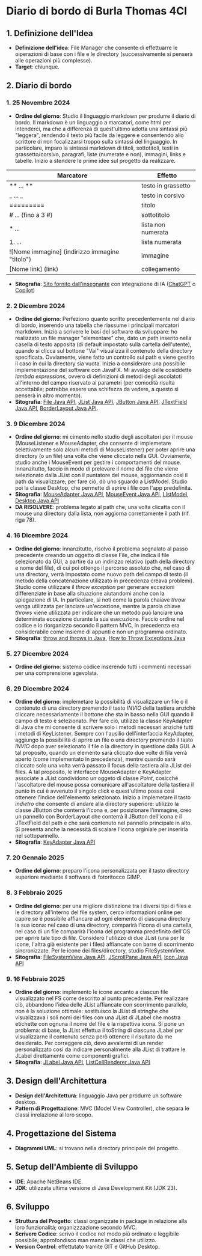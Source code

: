 **Diario di bordo di Burla Thomas 4CI**
===================================

## 1. **Definizione dell'Idea**
   - **Definizione dell'idea**: File Manager che consente di effettuarre le oiperazioni di base con i file e le directory (successivamente si penserà alle operazioni più complesse).
   - **Target**: chiunque.

## 2. **Diario di bordo**
### 1. **25 Novembre 2024**
   - **Ordine del giorno**: Studio il linguaggio markdown per produrre il diario di bordo.
   Il markdown è un linguaggio a marcatori, come html per intenderci, ma che a differenza di quest'ultimo adotta una sintassi più "leggera", rendendo il testo più facile da leggere e consentendo allo scrittore di non focalizzarsi troppo sulla sintassi del linguaggio. In particolare, imparo la sintassi markdown di titoli, sottotitoli, testi in grassetto/corsivo, paragrafi, liste (numerate e non), immagini, links e tabelle. Inizio a stendere le prime idee sul progetto da realizzare.
   
   | Marcatore | Effetto |
   | --------- | ------- |
   | ** ... ** | testo in grassetto |
   | _ ... _   | testo in corsivo |
   | ========= | titolo |
   | # ... (fino a 3 #) | sottotitolo |
   | * ... | lista non numerata |
   | 1. ... | lista numerata |
   | ![Nome immagine] (indirizzo immagine "titolo") | immagine |
   | [Nome link] (link) | collegamento |

   - **Sitografia**: [Sito fornito dall'insegnante](https://www.html.it/articoli/markdown-guida-al-linguaggio/) con integrazione di IA ([ChatGPT](https://chat.openai.com) o [Copilot](https://copilot.microsoft.com))

### 2. **2 Dicembre 2024**
   - **Ordine del giorno**: Perfeziono quanto scritto precedentemente nel diario di bordo, inserendo una tabella che riassume i principali marcatori markdown.
   Inizio a scrivere le basi del software da sviluppare: ho realizzato un file manager "elementare" che, dato un path inserito nella casella di testo apposita (di default impostato sulla cartella dell'utente), quando si clicca sul bottone "Vai" visualizza il contenuto della directory specificata. Ovviamente, viene fatto un controllo sul path e viene gestito il caso in cui la directory sia vuota.
   Inizio a considerare una possibile implementazione del software con JavaFX.
   Mi avvalgo delle cosiddette _lambda expressions_, ovvero di definizioni di metodi degli ascolatoti all'interno del campo riservato ai parametri (per comodità risulta accettabile; potrebbe essere una schifezza da vedere, a questo si penserà in altro momento).
   - **Sitografia**: [File Java API](https://docs.oracle.com/javase/8/docs/api/java/io/File.html), [JList Java API](https://docs.oracle.com/javase/8/docs/api/javax/swing/JList.html), [JButton Java API](https://docs.oracle.com/javase/8/docs/api/javax/swing/JButton.html), [JTextField Java API](https://docs.oracle.com/javase/8/docs/api/javax/swing/JTextField.html), [BorderLayout Java API](https://docs.oracle.com/javase/8/docs/api/java/awt/BorderLayout.html).

### 3. **9 Dicembre 2024**
   - **Ordine del giorno**: mi cimento nello studio degli ascoltatori per il mouse (MouseListener e MouseAdapter, che consente di implemetare selettivamente solo alcuni metodi di MouseListener) per poter aprire una directory (o un file) una volta che viene cliccato nella GUI.
   Ovviamente, studio anche i MouseEvent per gestire i comportamenti del mouse.
   Innanzitutto, faccio in modo di prelevare il nome del file che viene selezionato dalla JList con il puntatore del mouse, aggiornando così il path da visualizzare; per fare ciò, dò uno sguardo a ListModel.
   Studio poi la classe Desktop, che permette di aprire i file con l'app predefinita.
   - **Sitografia**: [MouseAdapter Java API](https://docs.oracle.com/javase/8/docs/api/java/awt/event/MouseAdapter.html), [MouseEvent Java API](https://docs.oracle.com/javase/8/docs/api/java/awt/event/MouseEvent.html), [ListModel](https://docs.oracle.com/javase/8/docs/api/javax/swing/ListModel.html), [Desktop Java API](https://docs.oracle.com/javase/8/docs/api/java/awt/Desktop.html)
   - **DA RISOLVERE**: problema legato al path che, una volta clicatta con il mouse una directory dalla lista, non aggiorna correttamente il path (rif. riga 78).

### 4. **16 Dicembre 2024**
   - **Ordine del giorno**: innanzitutto, risolvo il problema segnalato al passo precedente creando un oggetto di classe File, che indica il file selezionato da GUI, a partire da un indirizzo relativo (path della directory e nome del file), di cui poi ottengo il percorso assoluto che, nel caso di una directory, verrà impostato come nuovo path del campo di testo (il metodo della concatenazione utilizzato in precedenza creava problemi). Studio come utilizzare il _throw exception_ per generare eccezioni differenziate in base alla situazione aiutandomi anche con la spiegazione di IA. In particolare, si noti come la parola chaiave _throw_ venga utilizzata per lanciare un'eccezione, mentre la parola chiave _throws_ viene utilizzata per indicare che un metodo può lanciare una determinata eccezione durante la sua esecuzione. Faccio ordine nel codice e lo riorganizzo secondo il pattern MVC, in precedenza era considerabile come insieme di appunti e non un programma ordinato.
   - **Sitografia**: [throw and throws in Java](https://www.geeksforgeeks.org/throw-throws-java/), [How to Throw Exceptions Java](https://docs.oracle.com/javase/tutorial/essential/exceptions/throwing.html)

### 5. **27 Dicembre 2024**
   - **Ordine del giorno**: sistemo codice inserendo tutti i commenti necessari per una comprensione agevolata.

### 6. **29 Dicembre 2024**
   - **Ordine del giorno**: implemetare la possibilità di visualizzare un file o il contenuto di una directory premendo il tasto _INVIO_ della tastiera anzichè cliccare necessariamente il bottone che sta in basso nella GUI quando il campo di testo è selezionato. Per fare ciò, utilizzo la classe KeyAdapter di Java che mi consente di scrivere solo i metodi necessari anziché tutti i metodi di KeyListener.
   Sempre con l'ausilio dell'interfaccia KeyAdapter, aggiungo la possibilità di aprire un file o una directory premendo il tasto _INVIO_ dopo aver selezionato il file o la directory in questione dalla GUI. A tal proposito, quando un elemento sarà cliccato due volte di fila verrà aperto (come implementato in precedenza), mentre quando sarà cliccato solo una volta verrà passato il focus della tastiera alla JList dei files. A tal proposito, le interfacce MouseAdapter e KeyAdapter associate a JList condividono un oggeto di classe _Point_, cosicché l'ascoltatore del mouse possa comunicare all'ascoltatore della tastiera il punto in cui è avvenuto il singolo click e quest'ultimo possa così ottenere l'indice dell'elemento selezionato.
   Inizio a implemetare il tasto _indietro_ che consente di andare alla directory superiore: utilizzo la classe JButton che conterrà l'icona e, per posizionare l'immagine, creo un pannello con BorderLayout che conterrà il JButton dell'icona e il JTextField del path e che sarà contenuto nel pannello principale in alto.
   Si presenta anche la necessità di scalare l'icona orginiale per inserirla nel sottopannello.
   - **Sitografia**: [KeyAdapter Java API](https://docs.oracle.com/javase/8/docs/api/java/awt/event/KeyAdapter.html)

### 7. **20 Gennaio 2025**
   - **Ordine del giorno**: preparo l'icona personalizzata per il tasto directory superiore mediante il software di fotoritocco GIMP.

### 8. **3 Febbraio 2025**
   - **Ordine del giorno**: per una migliore distinzione tra i diversi tipi di files e le directory all'interno del file system, cerco informazioni online per capire se è possibile affiancare ad ogni elemento di ciascuna directory la sua icona: nel caso di una directory, comparirà l'icona di una cartella, nel caso di un file comparirà l'icona del programma predefinito dell'OS per aprire tale tipo di file. Considero l'utilizzo di due JList (una per le icone, l'altra già esistente per i files) affiancate con barre di scorrimento sincronizzate. Per le icone dei files/directory, studio FileSystemView.
   - **Sitografia**: [FileSystemView Java API](https://docs.oracle.com/javase/8/docs/api/javax/swing/filechooser/FileSystemView.html), [JScrollPane Java API](https://docs.oracle.com/javase/8/docs/api/javax/swing/JScrollPane.html), [Icon Java API](https://docs.oracle.com/javase/8/docs/api/javax/swing/Icon.html)

### 9. **16 Febbraio 2025**
   - **Ordine del giorno**: implemento le icone accanto a ciascun file visualizzato nel FS come descritto al punto precedente.
   Per realizzare ciò, abbandono l'idea delle JList affiancate con scorrimento parallelo, non è la soluzione ottimale: sostituisco la JList di stringhe che visualizzava i soli nomi dei files con una JList di JLabel che mostra etichette con ognuna il nome del file e la rispettiva icona.
   Si pone un problema: di base, la JList effettua il toString di ciascuna JLabel per visualizzarne il contenuto senza però ottenere il risultato da me desiderato. Per correggere ciò, devo avvalermi di un render personalizzato così da indicare personalmente alla JList di trattare le JLabel direttamente come componenti grafici.
   - **Sitografia**: [JLabel Java API](https://docs.oracle.com/javase/8/docs/api/javax/swing/JLabel.html), [ListCellRenderer Java API](https://docs.oracle.com/javase/8/docs/api/javax/swing/ListCellRenderer.html)

## 3. **Design dell'Architettura**
   - **Design dell'Architettura**: linguaggio Java per produrre un software desktop.
   - **Pattern di Progettazione**: MVC (Model View Controller), che separa le classi inrelazione al loro scopo.

## 4. **Progettazione del Sistema**
   - **Diagrammi UML**: si trovano nella directory principale del progetto.

## 5. **Setup dell'Ambiente di Sviluppo**
   - **IDE**: Apache NetBeans IDE.
   - **JDK**: utilizzata ultima versione di Java Development Kit (JDK 23).

## 6. **Sviluppo**
   - **Struttura del Progetto**: classi organizzate in package in relazione alla loro funzionalità; organizzzazione secondo MVC.
   - **Scrivere Codice**: scrivo il codice nel modo più ordinato e leggibile possibile; approfondisco man mano le classi che utilizzo.
   - **Version Control**: effettutato tramite GIT e GitHub Desktop.